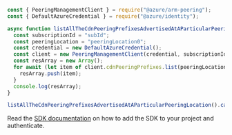 ```javascript
const { PeeringManagementClient } = require("@azure/arm-peering");
const { DefaultAzureCredential } = require("@azure/identity");

async function listAllTheCdnPeeringPrefixesAdvertisedAtAParticularPeeringLocation() {
  const subscriptionId = "subId";
  const peeringLocation = "peeringLocation0";
  const credential = new DefaultAzureCredential();
  const client = new PeeringManagementClient(credential, subscriptionId);
  const resArray = new Array();
  for await (let item of client.cdnPeeringPrefixes.list(peeringLocation)) {
    resArray.push(item);
  }
  console.log(resArray);
}

listAllTheCdnPeeringPrefixesAdvertisedAtAParticularPeeringLocation().catch(console.error);
```

Read the [SDK documentation](https://github.com/Azure/azure-sdk-for-js/blob/%40azure%2Farm-peering_2.0.1/sdk/peering/arm-peering/README.md) on how to add the SDK to your project and authenticate.
